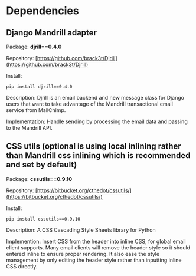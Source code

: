 Dependencies
============

## Django Mandrill adapter

Package: **djrill==0.4.0**

Repository: [https://github.com/brack3t/Djrill](https://github.com/brack3t/Djrill)

Install: 

	pip install djrill==0.4.0
	
Description: Djrill is an email backend and new message class for Django users that want to take advantage of the Mandrill transactional email service from MailChimp.

Implementation: Handle sending by processing the email data and passing to the Mandrill API.

## CSS utils (optional is using local inlining rather than Mandrill css inlining which is recommended and set by default)

Package: **cssutils==0.9.10**

Repository: [https://bitbucket.org/cthedot/cssutils/](https://bitbucket.org/cthedot/cssutils/)

Install: 

	pip install cssutils==0.9.10

Description: A CSS Cascading Style Sheets library for Python

Implemention: Insert CSS from the header into inline CSS, for global email client supports. Many email clients will remove the header style so it should entered inline to ensure proper rendering. It also ease the style management by only editing the header style rather than inputting inline CSS directly.
